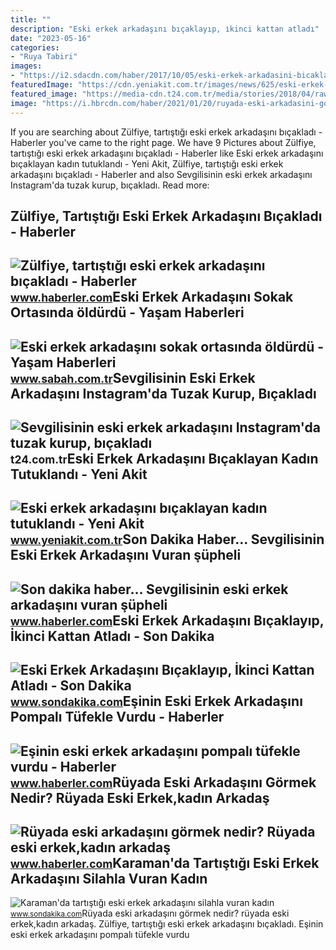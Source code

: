 ```yaml
---
title: ""
description: "Eski erkek arkadaşını bıçaklayıp, i̇kinci kattan atladı"
date: "2023-05-16"
categories:
- "Ruya Tabiri"
images:
- "https://i2.sdacdn.com/haber/2017/10/05/eski-erkek-arkadasini-bicaklayip-ikinci-katta-10101496_osd.jpg"
featuredImage: "https://cdn.yeniakit.com.tr/images/news/625/eski-erkek-arkadasini-bicaklayan-kadin-tutuklandi-1592730868.jpg"
featured_image: "https://media-cdn.t24.com.tr/media/stories/2018/04/raw_sevgilisinin-eski-erkek-arkadasini-instagramda-tuzak-kurup-bicakladi_720090969.jpg"
image: "https://i.hbrcdn.com/haber/2021/01/20/ruyada-eski-arkadasini-gormek-nedir-ruyada-eski-13878267_8064_m.jpg"
---
```


If you are searching about Zülfiye, tartıştığı eski erkek arkadaşını bıçakladı - Haberler you've came to the right page. We have 9 Pictures about Zülfiye, tartıştığı eski erkek arkadaşını bıçakladı - Haberler like Eski erkek arkadaşını bıçaklayan kadın tutuklandı - Yeni Akit, Zülfiye, tartıştığı eski erkek arkadaşını bıçakladı - Haberler and also Sevgilisinin eski erkek arkadaşını Instagram'da tuzak kurup, bıçakladı. Read more:

Zülfiye, Tartıştığı Eski Erkek Arkadaşını Bıçakladı - Haberler
--------------------------------------------------------------

 ![Zülfiye, tartıştığı eski erkek arkadaşını bıçakladı - Haberler](https://i.hbrcdn.com/haber/2022/08/02/zulfiye-tartistigi-eski-erkek-arkadasini-bica-15132895_amp.jpg) <small>www.haberler.com</small>Eski Erkek Arkadaşını Sokak Ortasında öldürdü - Yaşam Haberleri
---------------------------------------------------------------

 ![Eski erkek arkadaşını sokak ortasında öldürdü - Yaşam Haberleri](https://iasbh.tmgrup.com.tr/50bd8e/752/395/0/86/502/350?u=https://isbh.tmgrup.com.tr/sbh/2023/07/09/eski-erkek-arkadasini-sokak-ortasinda-oldurdu-1688935916915.jpeg) <small>www.sabah.com.tr</small>Sevgilisinin Eski Erkek Arkadaşını Instagram'da Tuzak Kurup, Bıçakladı
----------------------------------------------------------------------

 ![Sevgilisinin eski erkek arkadaşını Instagram'da tuzak kurup, bıçakladı](https://media-cdn.t24.com.tr/media/stories/2018/04/raw_sevgilisinin-eski-erkek-arkadasini-instagramda-tuzak-kurup-bicakladi_720090969.jpg) <small>t24.com.tr</small>Eski Erkek Arkadaşını Bıçaklayan Kadın Tutuklandı - Yeni Akit
-------------------------------------------------------------

 ![Eski erkek arkadaşını bıçaklayan kadın tutuklandı - Yeni Akit](https://cdn.yeniakit.com.tr/images/news/625/eski-erkek-arkadasini-bicaklayan-kadin-tutuklandi-1592730868.jpg) <small>www.yeniakit.com.tr</small>Son Dakika Haber... Sevgilisinin Eski Erkek Arkadaşını Vuran şüpheli
--------------------------------------------------------------------

 ![Son dakika haber... Sevgilisinin eski erkek arkadaşını vuran şüpheli](https://i.hbrcdn.com/haber/2022/08/18/sevgilisinin-eski-erkek-arkadasini-vuran-suph-2-15187540_amp.jpg) <small>www.haberler.com</small>Eski Erkek Arkadaşını Bıçaklayıp, İkinci Kattan Atladı - Son Dakika
-------------------------------------------------------------------

 ![Eski Erkek Arkadaşını Bıçaklayıp, İkinci Kattan Atladı - Son Dakika](https://i2.sdacdn.com/haber/2017/10/05/eski-erkek-arkadasini-bicaklayip-ikinci-katta-10101496_osd.jpg) <small>www.sondakika.com</small>Eşinin Eski Erkek Arkadaşını Pompalı Tüfekle Vurdu - Haberler
-------------------------------------------------------------

 ![Eşinin eski erkek arkadaşını pompalı tüfekle vurdu - Haberler](https://i.hbrcdn.com/haber/2020/07/29/esinin-eski-erkek-arkadasini-pompali-tufekle-vurdu-13460921_8772_m.jpg) <small>www.haberler.com</small>Rüyada Eski Arkadaşını Görmek Nedir? Rüyada Eski Erkek,kadın Arkadaş
--------------------------------------------------------------------

 ![Rüyada eski arkadaşını görmek nedir? Rüyada eski erkek,kadın arkadaş](https://i.hbrcdn.com/haber/2021/01/20/ruyada-eski-arkadasini-gormek-nedir-ruyada-eski-13878267_8064_m.jpg) <small>www.haberler.com</small>Karaman'da Tartıştığı Eski Erkek Arkadaşını Silahla Vuran Kadın
---------------------------------------------------------------

 ![Karaman'da tartıştığı eski erkek arkadaşını silahla vuran kadın](https://i2.sdacdn.com/haber/2021/11/18/karaman-da-tartistigi-eski-erkek-arkadasini-14537669_osd.jpg) <small>www.sondakika.com</small>Rüyada eski arkadaşını görmek nedir? rüyada eski erkek,kadın arkadaş. Zülfiye, tartıştığı eski erkek arkadaşını bıçakladı. Eşinin eski erkek arkadaşını pompalı tüfekle vurdu
